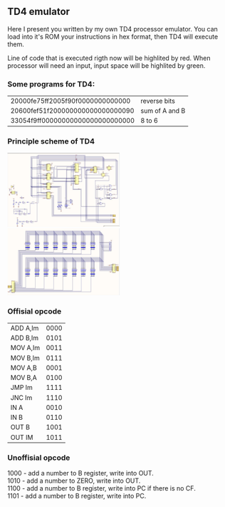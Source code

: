 ## TD4 emulator

Here I present you written by my own TD4 processor emulator. 
You can load into it's ROM your instructions in hex format, then TD4  will execute them. 

Line of code that is executed rigth now will be highlited by red. When processor will need an input, input space will be highlited by green.



### Some programs for TD4:
|  |  |
|----------------------------------|----------------|
| 20000fe75ff2005f90f0000000000000 | reverse bits   |
| 20600fef51f200000000000000000090 | sum of A and B |
| 33054f9ff00000000000000000000000 | 8 to 6         |


### Principle scheme of TD4
<img src="pic/cpu.png" alt="CPU itself" width="50%">
<img src="pic/input.png" alt="CPU itself" width="50%">


### Offisial opcode

| | |
|---------|------|
|ADD A,Im | 0000 |
|ADD B,Im | 0101 |
|MOV A,Im | 0011 |
|MOV B,Im | 0111 |
|MOV A,B  | 0001 |
|MOV B,A  | 0100 |
|JMP Im   | 1111 |
|JNC Im   | 1110 |
|IN A     | 0010 |
|IN B     | 0110 |
|OUT B    | 1001 |
|OUT IM   | 1011 |




### Unoffisial opcode 
1000 - add a number to B register, write into OUT.\
1010 - add a number to ZERO, write into OUT.\
1100 - add a number to B register, write into PC if there is no CF.\
1101 - add a number to B register, write into PC.
